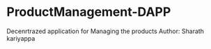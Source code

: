 # ProductManagement-DAPP
Decenrtrazed application for Managing the products
Author: Sharath kariyappa
